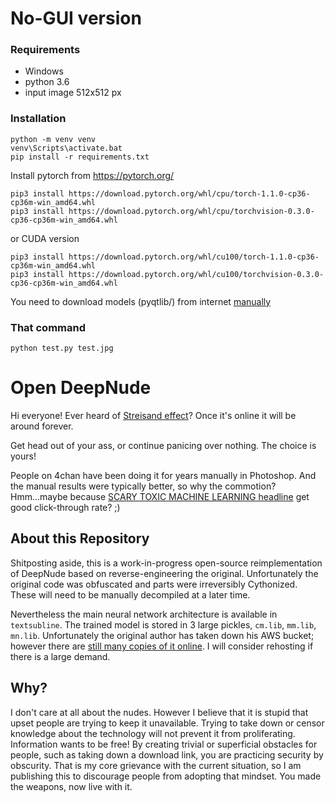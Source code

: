 # No-GUI version

### Requirements
* Windows
* python 3.6
* input image 512x512 px

### Installation
```
python -m venv venv
venv\Scripts\activate.bat
pip install -r requirements.txt
```

Install pytorch from https://pytorch.org/

```
pip3 install https://download.pytorch.org/whl/cpu/torch-1.1.0-cp36-cp36m-win_amd64.whl
pip3 install https://download.pytorch.org/whl/cpu/torchvision-0.3.0-cp36-cp36m-win_amd64.whl
```

or CUDA version

```
pip3 install https://download.pytorch.org/whl/cu100/torch-1.1.0-cp36-cp36m-win_amd64.whl
pip3 install https://download.pytorch.org/whl/cu100/torchvision-0.3.0-cp36-cp36m-win_amd64.whl
```

You need to download models (pyqtlib/) from internet [manually](https://github.com/open-deepnude/open-deepnude/blob/master/README.md)

### That command
```
python test.py test.jpg
```

# Open DeepNude

Hi everyone! Ever heard of [Streisand effect](https://en.wikipedia.org/wiki/Streisand_effect)? Once it's online it will be around forever.

Get head out of your ass, or continue panicing over nothing. The choice is yours!

People on 4chan have been doing it for years manually in Photoshop. And the manual results were typically better, so why the commotion? Hmm...maybe because [SCARY TOXIC MACHINE LEARNING headline](sensationalist_journalism.png) get good click-through rate? ;)

## About this Repository

Shitposting aside, this is a work-in-progress open-source reimplementation of DeepNude based on reverse-engineering the original. Unfortunately the original code was obfuscated and parts were irreversibly Cythonized. These will need to be manually decompiled at a later time. 

Nevertheless the main neural network architecture is available in `textsubline`. The trained model is stored in 3 large pickles, `cm.lib`, `mm.lib`, `mn.lib`. Unfortunately the original author has taken down his AWS bucket; however there are [still many copies of it online](https://mega.nz/#!VwgHSKxT!9bFR5EhH7z1FjWaCoG66TJPC8Pp_yifryockXCBzXCU). I will consider rehosting if there is a large demand.

## Why?

I don't care at all about the nudes. However I believe that it is stupid that upset people are trying to keep it unavailable. Trying to take down or censor knowledge about the technology will not prevent it from proliferating. Information wants to be free! By creating trivial or superficial obstacles for people, such as taking down a download link, you are practicing security by obscurity. That is my core grievance with the current situation, so I am publishing this to discourage people from adopting that mindset. You made the weapons, now live with it.
